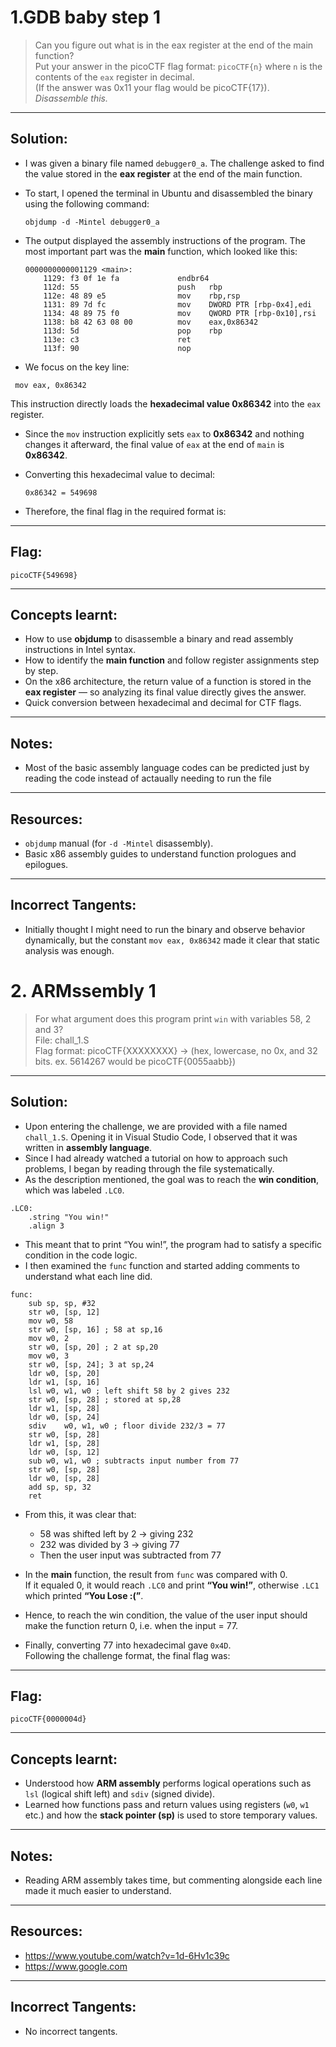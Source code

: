 # 1.GDB baby step 1

> Can you figure out what is in the eax register at the end of the main function?  
> Put your answer in the picoCTF flag format: `picoCTF{n}` where `n` is the contents of the `eax` register in decimal.  
> (If the answer was 0x11 your flag would be picoCTF{17}).  
> *Disassemble this.*

---

## Solution:

- I was given a binary file named `debugger0_a`. The challenge asked to find the value stored in the **eax register** at the end of the main function.  
- To start, I opened the terminal in Ubuntu and disassembled the binary using the following command:

  ```
  objdump -d -Mintel debugger0_a
  ```

- The output displayed the assembly instructions of the program. The most important part was the **main** function, which looked like this:

  ```
  0000000000001129 <main>:
      1129: f3 0f 1e fa             endbr64
      112d: 55                      push   rbp
      112e: 48 89 e5                mov    rbp,rsp
      1131: 89 7d fc                mov    DWORD PTR [rbp-0x4],edi
      1134: 48 89 75 f0             mov    QWORD PTR [rbp-0x10],rsi
      1138: b8 42 63 08 00          mov    eax,0x86342
      113d: 5d                      pop    rbp
      113e: c3                      ret
      113f: 90                      nop
  ```
  
- We focus on the key line:  
 ```
  mov eax, 0x86342
  ```
  This instruction directly loads the **hexadecimal value 0x86342** into the `eax` register.  

- Since the `mov` instruction explicitly sets `eax` to **0x86342** and nothing changes it afterward, the final value of `eax` at the end of `main` is **0x86342**.

- Converting this hexadecimal value to decimal:
  ```
  0x86342 = 549698
  ```

- Therefore, the final flag in the required format is:

---

## Flag:

```
picoCTF{549698}
```

---

## Concepts learnt:

- How to use **objdump** to disassemble a binary and read assembly instructions in Intel syntax.  
- How to identify the **main function** and follow register assignments step by step.  
- On the x86 architecture, the return value of a function is stored in the **eax register** — so analyzing its final value directly gives the answer.  
- Quick conversion between hexadecimal and decimal for CTF flags.

---

## Notes:

- Most of the basic assembly language codes can be predicted just by reading the code instead of actaually needing to run the file

---

## Resources:

- `objdump` manual (for `-d -Mintel` disassembly). 
- Basic x86 assembly guides to understand function prologues and epilogues.

---

## Incorrect Tangents:

- Initially thought I might need to run the binary and observe behavior dynamically, but the constant `mov eax, 0x86342` made it clear that static analysis was enough.
# 2. ARMssembly 1

> For what argument does this program print `win` with variables 58, 2 and 3?  
> File: chall_1.S  
> Flag format: picoCTF{XXXXXXXX} → (hex, lowercase, no 0x, and 32 bits. ex. 5614267 would be picoCTF{0055aabb})

---

## Solution:

- Upon entering the challenge, we are provided with a file named `chall_1.S`. Opening it in Visual Studio Code, I observed that it was written in **assembly language**.  
- Since I had already watched a tutorial on how to approach such problems, I began by reading through the file systematically.  
- As the description mentioned, the goal was to reach the **win condition**, which was labeled `.LC0`.

```
.LC0:
    .string "You win!"
    .align 3
```

- This meant that to print “You win!”, the program had to satisfy a specific condition in the code logic.  
- I then examined the `func` function and started adding comments to understand what each line did.

```
func:
	sub	sp, sp, #32
	str	w0, [sp, 12]
	mov	w0, 58
	str	w0, [sp, 16] ; 58 at sp,16
	mov	w0, 2
	str	w0, [sp, 20] ; 2 at sp,20
	mov	w0, 3
	str	w0, [sp, 24]; 3 at sp,24
	ldr	w0, [sp, 20]
	ldr	w1, [sp, 16]
	lsl	w0, w1, w0 ; left shift 58 by 2 gives 232
	str	w0, [sp, 28] ; stored at sp,28
	ldr	w1, [sp, 28]
	ldr	w0, [sp, 24]
	sdiv	w0, w1, w0 ; floor divide 232/3 = 77
	str	w0, [sp, 28]
	ldr	w1, [sp, 28]
	ldr	w0, [sp, 12]
	sub	w0, w1, w0 ; subtracts input number from 77
	str	w0, [sp, 28]
	ldr	w0, [sp, 28]
	add	sp, sp, 32
	ret
```

- From this, it was clear that:
  - 58 was shifted left by 2 → giving 232  
  - 232 was divided by 3 → giving 77  
  - Then the user input was subtracted from 77  

- In the **main** function, the result from `func` was compared with 0.  
  If it equaled 0, it would reach `.LC0` and print **“You win!”**, otherwise `.LC1` which printed **“You Lose :(”**.  

- Hence, to reach the win condition, the value of the user input should make the function return 0, i.e. when the input = 77.  
- Finally, converting 77 into hexadecimal gave `0x4D`.  
  Following the challenge format, the final flag was:

---

## Flag:

```
picoCTF{0000004d}
```

---

## Concepts learnt:

- Understood how **ARM assembly** performs logical operations such as `lsl` (logical shift left) and `sdiv` (signed divide).  
- Learned how functions pass and return values using registers (`w0`, `w1` etc.) and how the **stack pointer (sp)** is used to store temporary values.  

---

## Notes:

- Reading ARM assembly takes time, but commenting alongside each line made it much easier to understand.  

---

## Resources:

- https://www.youtube.com/watch?v=1d-6Hv1c39c   
- https://www.google.com  

---

## Incorrect Tangents:

- No incorrect tangents.

